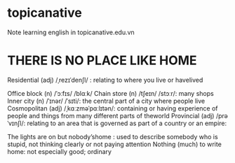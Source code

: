 # topicanative
Note learning english in topicanative.edu.vn

# THERE IS NO PLACE LIKE HOME
Residential (adj) /ˌrezɪˈdenʃl/ : relating to where you ​live or have ​lived

Office block (n) /ˈɔːfɪs/ /blɑːk/
Chain store (n) /tʃeɪn/ /stɔːr/: many shops
Inner city (n) /ˈɪnər/ /ˈsɪti/: the ​central ​part of a ​city where ​people ​live 
Cosmopolitan (adj) /ˌkɑːzməˈpɑːlɪtən/: containing or having ​experience of ​people and things from many different ​parts of the ​world
Provincial (adj) /prəˈvɪnʃl/: relating to an ​area that is ​governed as ​part of a ​country or an ​empire:

The lights are on but nobody’shome : used to describe somebody who is stupid, not thinking clearly or not paying attention
Nothing (much) to write home: not especially good; ordinary
